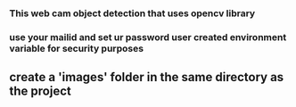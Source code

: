 ### This web cam object detection that uses opencv library

### use your mailid and set ur password user created environment variable for security purposes

## create a 'images' folder in the same directory as the project
